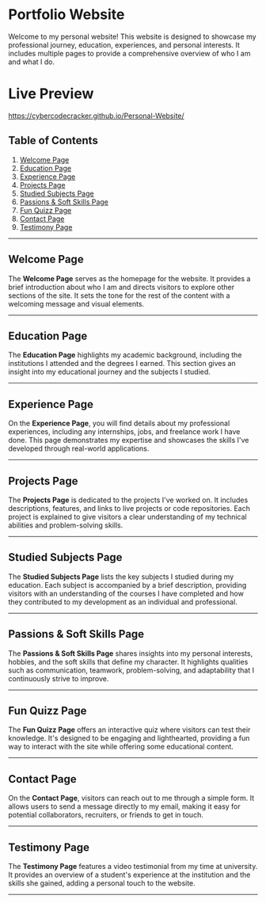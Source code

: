 # Portfolio Website

Welcome to my personal website! This website is designed to showcase my professional journey, education, experiences, and personal interests. It includes multiple pages to provide a comprehensive overview of who I am and what I do.

# Live Preview

https://cybercodecracker.github.io/Personal-Website/

## Table of Contents

1. [Welcome Page](#welcome-page)
2. [Education Page](#education-page)
3. [Experience Page](#experience-page)
4. [Projects Page](#projects-page)
5. [Studied Subjects Page](#studied-subjects-page)
6. [Passions & Soft Skills Page](#passions--soft-skills-page)
7. [Fun Quizz Page](#fun-quizz-page)
8. [Contact Page](#contact-page)
9. [Testimony Page](#testimony-page)

---

## Welcome Page

The **Welcome Page** serves as the homepage for the website. It provides a brief introduction about who I am and directs visitors to explore other sections of the site. It sets the tone for the rest of the content with a welcoming message and visual elements.

---

## Education Page

The **Education Page** highlights my academic background, including the institutions I attended and the degrees I earned. This section gives an insight into my educational journey and the subjects I studied.

---

## Experience Page

On the **Experience Page**, you will find details about my professional experiences, including any internships, jobs, and freelance work I have done. This page demonstrates my expertise and showcases the skills I've developed through real-world applications.

---

## Projects Page

The **Projects Page** is dedicated to the projects I've worked on. It includes descriptions, features, and links to live projects or code repositories. Each project is explained to give visitors a clear understanding of my technical abilities and problem-solving skills.

---

## Studied Subjects Page

The **Studied Subjects Page** lists the key subjects I studied during my education. Each subject is accompanied by a brief description, providing visitors with an understanding of the courses I have completed and how they contributed to my development as an individual and professional.

---

## Passions & Soft Skills Page

The **Passions & Soft Skills Page** shares insights into my personal interests, hobbies, and the soft skills that define my character. It highlights qualities such as communication, teamwork, problem-solving, and adaptability that I continuously strive to improve.

---

## Fun Quizz Page

The **Fun Quizz Page** offers an interactive quiz where visitors can test their knowledge. It's designed to be engaging and lighthearted, providing a fun way to interact with the site while offering some educational content.

---

## Contact Page

On the **Contact Page**, visitors can reach out to me through a simple form. It allows users to send a message directly to my email, making it easy for potential collaborators, recruiters, or friends to get in touch.

---

## Testimony Page

The **Testimony Page** features a video testimonial from my time at university. It provides an overview of a student's experience at the institution and the skills she gained, adding a personal touch to the website.

---
